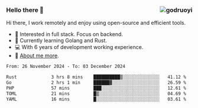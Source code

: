 ### Hello there 👋 <img align="right" src="https://github-readme-stats.vercel.app/api?username=godruoyi&show_icons=true" alt="godruoyi" />

Hi there, I work remotely and enjoy using open-source and efficient tools.

- 🔭 Interested in full stack. Focus on backend.
- 🌱 Currently learning Golang and Rust.
- 💻 With 6 years of development working experience.
- 👒 [About me more](https://godruoyi.com/posts/about-godruoyi).



<!--START_SECTION:waka-->

```txt
From: 26 November 2024 - To: 03 December 2024

Rust             3 hrs 8 mins    ██████████▒░░░░░░░░░░░░░░   41.12 %
Go               2 hrs 1 min     ██████▓░░░░░░░░░░░░░░░░░░   26.59 %
PHP              57 mins         ███░░░░░░░░░░░░░░░░░░░░░░   12.61 %
TOML             21 mins         █▒░░░░░░░░░░░░░░░░░░░░░░░   04.69 %
YAML             16 mins         █░░░░░░░░░░░░░░░░░░░░░░░░   03.61 %
```

<!--END_SECTION:waka-->

